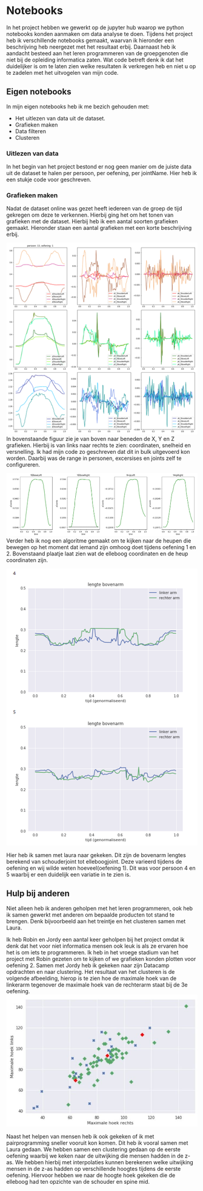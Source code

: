 # Notebooks
In het project hebben we gewerkt op de jupyter hub waarop we python notebooks konden aanmaken om data analyse te doen. Tijdens het project heb ik verschillende notebooks gemaakt, waarvan ik hieronder een beschrijving heb neergezet met het resultaat erbij. Daarnaast heb ik aandacht besteed aan het leren programmeren van de groepgenoten die niet bij de opleiding informatica zaten. Wat code betreft denk ik dat het duidelijker is om te laten zien welke resultaten ik verkregen heb en niet u op te zadelen met het uitvogelen van mijn code.

## Eigen notebooks
In mijn eigen notebooks heb ik me bezich gehouden met:
* Het uitlezen van data uit de dataset.
* Grafieken maken
* Data filteren
* Clusteren

### Uitlezen van data
In het begin van het project bestond er nog geen manier om de juiste data uit de dataset te halen per persoon, per oefening, per jointName. Hier heb ik een stukje code voor geschreven. 

### Grafieken maken
Nadat de dataset online was gezet heeft iedereen van de groep de tijd gekregen om deze te verkennen. Hierbij ging het om het tonen van grafieken met de dataset. Hierbij heb ik een aantal soorten grafieken gemaakt. Hieronder staan een aantal grafieken met een korte beschrijving erbij.


![Coordinaten, snelheid en versnelling](coords%26V%26A_person_13_exercise_1.png "Linker- en rechterschouder en -elleboog")
In bovenstaande figuur zie je van boven naar beneden de X, Y en Z grafieken. Hierbij is van links naar rechts te zien: coordinaten, snelheid en versnelling. Ik had mijn code zo geschreven dat dit in bulk uitgevoerd kon worden. Daarbij was de range in personen, excersises en joints zelf te configureren.


![YCoordinaten verandering Elbow en Hips](xyz_coords_elbows_and_hips.png "Verandering in hoogte")
Verder heb ik nog een algoritme gemaakt om te kijken naar de heupen die bewegen op het moment dat iemand zijn omhoog doet tijdens oefening 1 en 2. Bovenstaand plaatje laat zien wat de elleboog coordinaten en de heup coordinaten zijn.


![Variërende armlengte tijdens de oefening](Varierende%20armlengtes.PNG "Variërende armlengte tijdens de oefening")

Hier heb ik samen met laura naar gekeken. Dit zijn de bovenarm lengtes berekend van schouderjoint tot elleboogjoint. Deze varieerd tijdens de oefening en wij wilde weten hoeveel(oefening 1). Dit was voor persoon 4 en 5 waarbij er een duidelijk een variatie in te zien is.


## Hulp bij anderen
Niet alleen heb ik anderen geholpen met het leren programmeren, ook heb ik samen gewerkt met anderen om bepaalde producten tot stand te brengen. Denk bijvoorbeeld aan het treintje en het clusteren samen met Laura.

Ik heb Robin en Jordy een aantal keer geholpen bij het project omdat ik denk dat het voor niet informatica mensen ook leuk is als ze ervaren hoe het is om iets te programmeren. Ik heb in het vroege stadium van het project met Robin gezeten om te kijken of we grafieken konden plotten voor oefening 2. Samen met Jordy heb ik gekeken naar zijn Datacamp opdrachten en naar clustering. Het resultaat van het clusteren is de volgende afbeelding, hierop is te zien hoe de maximale hoek van de linkerarm tegenover de maximale hoek van de rechterarm staat bij de 3e oefening.
![Clustering met Jordy](Portfolio%20clustering%20met%20jordy.JPG "Clustering")

Naast het helpen van mensen heb ik ook gekeken of ik met pairprogramming sneller vooruit kon komen. Dit heb ik vooral samen met Laura gedaan. We hebben samen een clustering gedaan op de eerste oefening waarbij we keken naar de uitwijking die mensen hadden in de z-as. We hebben hierbij met interpolaties kunnen berekenen welke uitwijking mensen in de z-as hadden op verschillende hoogtes tijdens de eerste oefening. Hiervoor hebben we naar de hoogte hoek gekeken die de elleboog had ten opzichte van de schouder en spine mid.

